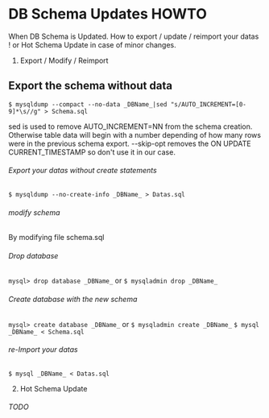 # DB Schema Updates HOWTO

When DB Schema is Updated. How to export / update / reimport your datas !
or Hot Schema Update in case of minor changes.

1. Export / Modify / Reimport

## Export the schema without data
`$ mysqldump --compact --no-data _DBName_|sed "s/AUTO_INCREMENT=[0-9]*\s//g" > Schema.sql`

sed is used to remove AUTO_INCREMENT=NN from the schema creation. Otherwise
table data will begin with a number depending of how many rows were in the
previous schema export.
--skip-opt removes the ON UPDATE CURRENT_TIMESTAMP so don't use it in our case.

###### Export your datas without create statements
`$ mysqldump --no-create-info _DBName_ > Datas.sql`

###### modify schema
By modifying file schema.sql

###### Drop database
`mysql> drop database _DBName_`
or
`$ mysqladmin drop _DBName_`

###### Create database with the new schema
`mysql> create database _DBName_`
or
`$ mysqladmin create _DBName_`
`$ mysql _DBName_ < Schema.sql`

###### re-Import your datas
`$ mysql _DBName_ < Datas.sql`

2. Hot Schema Update

###### TODO
